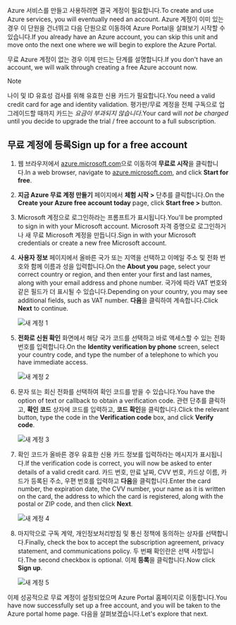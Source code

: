 <span data-ttu-id="4fa27-101">Azure 서비스를 만들고 사용하려면 결국 계정이 필요합니다.</span><span class="sxs-lookup"><span data-stu-id="4fa27-101">To create and use Azure services, you will eventually need an account.</span></span> <span data-ttu-id="4fa27-102">Azure 계정이 이미 있는 경우 이 단원을 건너뛰고 다음 단원으로 이동하여 Azure Portal을 살펴보기 시작할 수 있습니다.</span><span class="sxs-lookup"><span data-stu-id="4fa27-102">If you already have an Azure account, you can skip this unit and move onto the next one where we will begin to explore the Azure Portal.</span></span>

<span data-ttu-id="4fa27-103">무료 Azure 계정이 없는 경우 이제 만드는 단계를 설명합니다.</span><span class="sxs-lookup"><span data-stu-id="4fa27-103">If you don't have an account, we will walk through creating a free Azure account now.</span></span>

> [!NOTE]
> <span data-ttu-id="4fa27-104">나이 및 ID 유효성 검사를 위해 유효한 신용 카드가 필요합니다.</span><span class="sxs-lookup"><span data-stu-id="4fa27-104">You need a valid credit card for age and identity validation.</span></span> <span data-ttu-id="4fa27-105">평가판/무료 계정을 전체 구독으로 업그레이드할 때까지 카드는 _요금이 부과되지 않습니다_.</span><span class="sxs-lookup"><span data-stu-id="4fa27-105">Your card will _not be charged_ until you decide to upgrade the trial / free account to a full subscription.</span></span>

## <a name="sign-up-for-a-free-account"></a><span data-ttu-id="4fa27-106">무료 계정에 등록</span><span class="sxs-lookup"><span data-stu-id="4fa27-106">Sign up for a free account</span></span>

1. <span data-ttu-id="4fa27-107">웹 브라우저에서 [azure.microsoft.com](https://azure.microsoft.com?azure-portal=true)으로 이동하여 **무료로 시작**을 클릭합니다.</span><span class="sxs-lookup"><span data-stu-id="4fa27-107">In a web browser, navigate to [azure.microsoft.com](https://azure.microsoft.com?azure-portal=true), and click **Start for free**.</span></span>

1. <span data-ttu-id="4fa27-108">**지금 Azure 무료 계정 만들기** 페이지에서 **체험 시작 >** 단추를 클릭합니다.</span><span class="sxs-lookup"><span data-stu-id="4fa27-108">On the **Create your Azure free account today** page, click **Start free >** button.</span></span> 

1. <span data-ttu-id="4fa27-109">Microsoft 계정으로 로그인하라는 프롬프트가 표시됩니다.</span><span class="sxs-lookup"><span data-stu-id="4fa27-109">You'll be prompted to sign in with your Microsoft account.</span></span> <span data-ttu-id="4fa27-110">Microsoft 자격 증명으로 로그인하거나 새 무료 Microsoft 계정을 만듭니다.</span><span class="sxs-lookup"><span data-stu-id="4fa27-110">Sign in with your Microsoft credentials or create a new free Microsoft account.</span></span>

1. <span data-ttu-id="4fa27-111">**사용자 정보** 페이지에서 올바른 국가 또는 지역을 선택하고 이메일 주소 및 전화 번호와 함께 이름과 성을 입력합니다.</span><span class="sxs-lookup"><span data-stu-id="4fa27-111">On the **About you** page, select your correct country or region, and then enter your first and last names, along with your email address and phone number.</span></span> <span data-ttu-id="4fa27-112">국가에 따라 VAT 번호와 같은 필드가 더 표시될 수 있습니다.</span><span class="sxs-lookup"><span data-stu-id="4fa27-112">Depending on your country, you may see additional fields, such as VAT number.</span></span> <span data-ttu-id="4fa27-113">**다음**을 클릭하여 계속합니다.</span><span class="sxs-lookup"><span data-stu-id="4fa27-113">Click **Next** to continue.</span></span>

   ![새 계정 1](../media-draft/4-new-account-1.png)

1. <span data-ttu-id="4fa27-115">**전화로 신원 확인** 화면에서 해당 국가 코드를 선택하고 바로 액세스할 수 있는 전화 번호를 입력합니다.</span><span class="sxs-lookup"><span data-stu-id="4fa27-115">On the **Identity verification by phone** screen, select your country code, and type the number of a telephone to which you have immediate access.</span></span>

   ![새 계정 2](../media-draft/4-new-account-2.png)

1. <span data-ttu-id="4fa27-117">문자 또는 회신 전화를 선택하여 확인 코드를 받을 수 있습니다.</span><span class="sxs-lookup"><span data-stu-id="4fa27-117">You have the option of text or callback to obtain a verification code.</span></span> <span data-ttu-id="4fa27-118">관련 단추를 클릭하고, **확인 코드** 상자에 코드를 입력하고, **코드 확인**을 클릭합니다.</span><span class="sxs-lookup"><span data-stu-id="4fa27-118">Click the relevant button, type the code in the **Verification code** box, and click **Verify code**.</span></span>

   ![새 계정 3](../media-draft/4-new-account-3.png)

1. <span data-ttu-id="4fa27-120">확인 코드가 올바른 경우 유효한 신용 카드 정보를 입력하라는 메시지가 표시됩니다.</span><span class="sxs-lookup"><span data-stu-id="4fa27-120">If the verification code is correct, you will now be asked to enter details of a valid credit card.</span></span> <span data-ttu-id="4fa27-121">카드 번호, 만료 날짜, CVV 번호, 카드상 이름, 카드가 등록된 주소, 우편 번호를 입력하고 **다음**을 클릭합니다.</span><span class="sxs-lookup"><span data-stu-id="4fa27-121">Enter the card number, the expiration date, the CVV number, your name as it is written on the card, the address to which the card is registered, along with the postal or ZIP code, and then click **Next**.</span></span>

   ![새 계정 4](../media-draft/4-new-account-4.png)

1. <span data-ttu-id="4fa27-123">마지막으로 구독 계약, 개인정보처리방침 및 통신 정책에 동의하는 상자를 선택합니다.</span><span class="sxs-lookup"><span data-stu-id="4fa27-123">Finally, check the box to accept the subscription agreement, privacy statement, and communications policy.</span></span> <span data-ttu-id="4fa27-124">두 번째 확인란은 선택 사항입니다.</span><span class="sxs-lookup"><span data-stu-id="4fa27-124">The second checkbox is optional.</span></span> <span data-ttu-id="4fa27-125">이제 **등록**을 클릭합니다.</span><span class="sxs-lookup"><span data-stu-id="4fa27-125">Now click **Sign up**.</span></span>

   ![새 계정 5](../media-draft/4-new-account-5.png)

<span data-ttu-id="4fa27-127">이제 성공적으로 무료 계정이 설정되었으며 Azure Portal 홈페이지로 이동합니다.</span><span class="sxs-lookup"><span data-stu-id="4fa27-127">You have now successfully set up a free account, and you will be taken to the Azure portal home page.</span></span> <span data-ttu-id="4fa27-128">다음을 살펴보겠습니다.</span><span class="sxs-lookup"><span data-stu-id="4fa27-128">Let's explore that next.</span></span>
